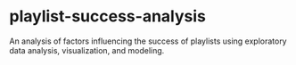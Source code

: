 # playlist-success-analysis
An analysis of factors influencing the success of playlists using exploratory data analysis, visualization, and modeling.
